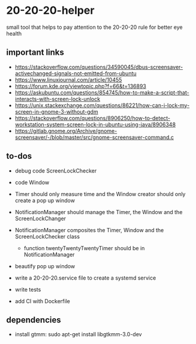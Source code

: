 # 20-20-20-helper
small tool that helps to pay attention to the 20-20-20 rule for better eye health

## important links
- https://stackoverflow.com/questions/34590045/dbus-screensaver-activechanged-signals-not-emitted-from-ubuntu 
- https://www.linuxjournal.com/article/10455 
- https://forum.kde.org/viewtopic.php?f=66&t=136893 
- https://askubuntu.com/questions/854745/how-to-make-a-script-that-interacts-with-screen-lock-unlock 
- https://unix.stackexchange.com/questions/86221/how-can-i-lock-my-screen-in-gnome-3-without-gdm 
- https://stackoverflow.com/questions/8906250/how-to-detect-workstation-system-screen-lock-in-ubuntu-using-java/8906348
- https://gitlab.gnome.org/Archive/gnome-screensaver/-/blob/master/src/gnome-screensaver-command.c

##  to-dos 
- debug code ScreenLockChecker
- code Window
- Timer should only measure time and the Window creator should only create a pop up window 
- NotificationManager should manage the Timer, the Window and the ScreenLockChanger
- NotificationManager composites the Timer, Window and the ScreenLockChecker class
    - function twentyTwentyTwentyTimer should be in NotificationManager
- beautify pop up window

- write a 20-20-20.service file to create a systemd service
- write tests
- add CI with Dockerfile

## dependencies
- install gtmm: sudo apt-get install libgtkmm-3.0-dev
